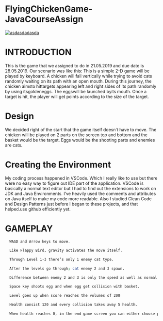 # FlyingChickenGame-JavaCourseAssign

<a href="https://imgbb.com/"><img src="https://i.ibb.co/xGrhvdb/asdasdadasda.png" alt="asdasdadasda" border="0"></a>

# INTRODUCTION
This is the game that we assigned to do in 21.05.2019 and due date is 28.05.2019.
Our scenario was like this: This is a simple 2-D game will be played by keyboard. A chicken will fall vertically while trying to avoid cats randomly waiting on its path with an open mouth. During this journey, the chicken aimsto hittargets appearing left and right sides of its path randomly by using itsgoldeneggs. The eggswill be launched byits mouth. Once a target is hit, the player will get points according to the size of the target.

# Design
We decided right of the start that the game itself doesn’t have to move. The chicken will be played on 2 parts on the screen top and bottom and the basket would be the target. Eggs would be the shooting parts and enemies are cats. 

# Creating the Environment
My coding process happened in VSCode. Which I really like to use but there were no easy way to figure out IDE part of the application. VSCode is basically a normal text editor but I had to find out the extensions to work on JDK and Java Environments. I’ve heavily used the comments and attributes on Java itself to make my code more readable. Also I studied Clean Code and Design Patterns just before I began to these projects, and that helped.use github efficiently yet.

# GAMEPLAY
```sh
  WASD and Arrow keys to move.
  
  Like Flappy Bird, gravity activates the move itself.
  
  Through Level 1-3 there’s only 1 enemy cat type.
  
  After the levels go through; cat enemy 2 and 3 spawn. 
  
  Difference between enemy 2 and 3 is only the speed as well as normal enemy cat.
  
  Space key shoots egg and when egg get collision with basket.
  
  Level goes up when score reaches the volumes of 200
  
  Health consist 120 and every collision takes away 5 health.
  
  When health reaches 0, in the end game screen you can either choose play again or exit the game.

```
